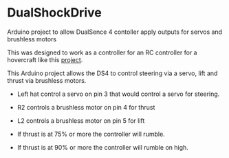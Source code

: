# DualShockDrive
Arduino project to allow DualSence 4 contoller apply outputs for servos and brushless motors

This was designed to work as a controller for an RC controller for a hovercraft like this [project](https://howtomechatronics.com/projects/diy-arduino-based-rc-hovercraft/).

This Arduino project allows the DS4 to control steering via a servo, lift and thrust via brushless motors.

- Left hat control a servo on pin 3 that would control a servo for steering.
- R2 controls a brushless motor on pin 4 for thrust
- L2 controls a brushless motor on pin 5 for lift


- If thrust is at 75% or more the controller will rumble.
- If thrust is at 90% or more the controller will rumble on high.

